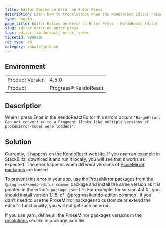 ```yaml
---
title: Editor Raises an Error on Enter Press
description: Learn how to troubleshoot when the Kendoreact Editor raises an error on Enter press.
type: how-to
page_title: Editor Raises an Error on Enter Press - KendoReact Editor
slug: editor-error-on-enter-press
tags: editor, kendoreact, error, enter
ticketid: 9999999
res_type: kb
category: knowledge-base
---
```


## Environment

<table>
	<tbody>
		<tr>
			<td>Product Version</td>
			<td>4.5.0</td>
		</tr>
		<tr>
			<td>Product</td>
			<td>Progress® KendoReact</td>
		</tr>
	</tbody>
</table>


## Description

When I press Enter in the KendoReact Editor this errors occurs `"RangeError: Can not convert <> to a Fragment (looks like multiple versions of prosemirror-model were loaded)".`

## Solution

Currently, it happens on the KendoReact website. If you open an example in StackBlitz, download it and run it locally, you will see that it works as expected. The error happens when different versions of [ProseMirror packages]() are loaded.

To prevent this error in your app, use the ProseMirror packages from the `@progress/kendo-editor-common` package and install the same version as it is pointed in the editor's `package.json` file.
For example, for version 4.4.0., you should install version 1.1.5. of '@progress/kendo-editor-common'.
If you don't need to use the ProseMirror packages to customize or extend the editor's functionality, you will not get such an error.

If you use yarn, define all the ProseMirror packages versions in the [resolutions](https://classic.yarnpkg.com/en/docs/selective-version-resolutions/) section in package.json file.
